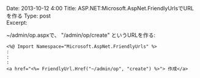 Date: 2013-10-12  4:00
Title:  ASP.NET:Microsoft.AspNet.FriendlyUrlsでURLを作る
Type: post  
Excerpt:   


~/admin/op.aspxで、 "/admin/op/create" というURLを作る:

    <%@ Import Namespace="Microsoft.AspNet.FriendlyUrls" %>
    :
    :
    :
    <a href="<%= FriendlyUrl.Href("~/admin/op", "create") %>"> 作成</a>   
    
